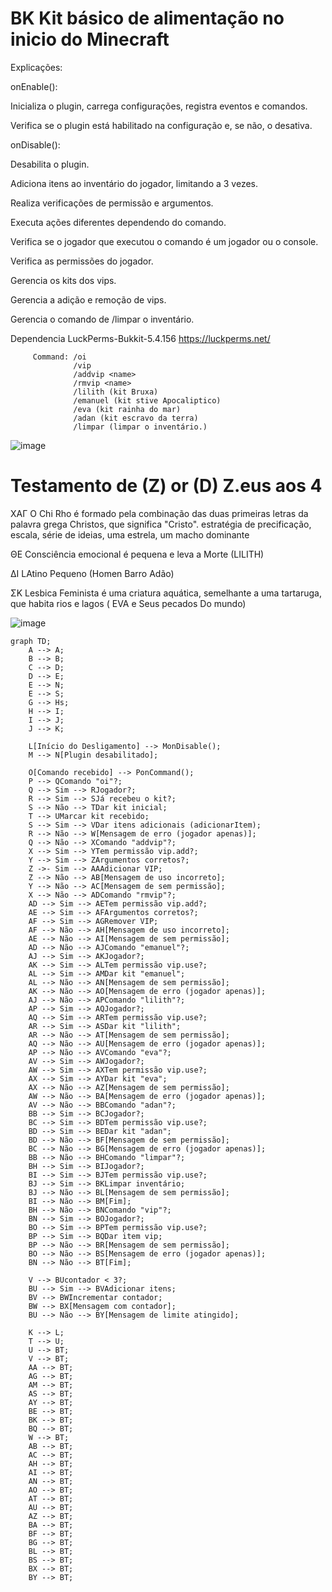 # BK Kit básico de alimentação no inicio do Minecraft

Explicações:

onEnable():

Inicializa o plugin, carrega configurações, registra eventos e comandos.

Verifica se o plugin está habilitado na configuração e, se não, o desativa.

onDisable():

Desabilita o plugin.

Adiciona itens ao inventário do jogador, limitando a 3 vezes.

Realiza verificações de permissão e argumentos.

Executa ações diferentes dependendo do comando.

Verifica se o jogador que executou o comando é um jogador ou o console.

Verifica as permissões do jogador.

Gerencia os kits dos vips.

Gerencia a adição e remoção de vips.

Gerencia o comando de /limpar o inventário.



Dependencia LuckPerms-Bukkit-5.4.156 https://luckperms.net/

         Command: /oi
                  /vip
                  /addvip <name>
                  /rmvip <name>
                  /lilith (kit Bruxa)
                  /emanuel (kit stive Apocaliptico)
                  /eva (kit rainha do mar)
                  /adan (kit escravo da terra)
                  /limpar (limpar o inventário.)

![image](https://github.com/user-attachments/assets/53654929-c8c6-496d-8387-777ece188616)


# Testamento de (Z) or (D) Z.eus aos 4

XAΓ O Chi Rho é formado pela combinação das duas primeiras letras da palavra grega Christos, 
que significa "Cristo".  estratégia de precificação, escala, série de ideias,  uma estrela, um macho dominante


ΘΕ Consciência emocional é pequena e leva a Morte (LILITH)


ΔΙ LAtino Pequeno (Homen Barro Adão)


ΣΚ Lesbica Feminista é uma criatura aquática, semelhante a uma tartaruga, que habita rios e lagos ( EVA e Seus pecados Do mundo)

![image](https://github.com/user-attachments/assets/5a6795d7-de8a-4000-8003-b51297295103)

```mermaid
graph TD;
    A --> A;
    B --> B;
    C --> D;
    D --> E;
    E --> N;
    E --> S;
    G --> Hs;
    H --> I;
    I --> J;
    J --> K;

    L[Início do Desligamento] --> MonDisable();
    M --> N[Plugin desabilitado];

    O[Comando recebido] --> PonCommand();
    P --> QComando "oi"?;
    Q --> Sim --> RJogador?;
    R --> Sim --> SJá recebeu o kit?;
    S --> Não --> TDar kit inicial;
    T --> UMarcar kit recebido;
    S --> Sim --> VDar itens adicionais (adicionarItem);
    R --> Não --> W[Mensagem de erro (jogador apenas)];
    Q --> Não --> XComando "addvip"?;
    X --> Sim --> YTem permissão vip.add?;
    Y --> Sim --> ZArgumentos corretos?;
    Z ->- Sim --> AAAdicionar VIP;
    Z --> Não --> AB[Mensagem de uso incorreto];
    Y --> Não --> AC[Mensagem de sem permissão];
    X --> Não --> ADComando "rmvip"?;
    AD --> Sim --> AETem permissão vip.add?;
    AE --> Sim --> AFArgumentos corretos?;
    AF --> Sim --> AGRemover VIP;
    AF --> Não --> AH[Mensagem de uso incorreto];
    AE --> Não --> AI[Mensagem de sem permissão];
    AD --> Não --> AJComando "emanuel"?;
    AJ --> Sim --> AKJogador?;
    AK --> Sim --> ALTem permissão vip.use?;
    AL --> Sim --> AMDar kit "emanuel";
    AL --> Não --> AN[Mensagem de sem permissão];
    AK --> Não --> AO[Mensagem de erro (jogador apenas)];
    AJ --> Não --> APComando "lilith"?;
    AP --> Sim --> AQJogador?;
    AQ --> Sim --> ARTem permissão vip.use?;
    AR --> Sim --> ASDar kit "lilith";
    AR --> Não --> AT[Mensagem de sem permissão];
    AQ --> Não --> AU[Mensagem de erro (jogador apenas)];
    AP --> Não --> AVComando "eva"?;
    AV --> Sim --> AWJogador?;
    AW --> Sim --> AXTem permissão vip.use?;
    AX --> Sim --> AYDar kit "eva";
    AX --> Não --> AZ[Mensagem de sem permissão];
    AW --> Não --> BA[Mensagem de erro (jogador apenas)];
    AV --> Não --> BBComando "adan"?;
    BB --> Sim --> BCJogador?;
    BC --> Sim --> BDTem permissão vip.use?;
    BD --> Sim --> BEDar kit "adan";
    BD --> Não --> BF[Mensagem de sem permissão];
    BC --> Não --> BG[Mensagem de erro (jogador apenas)];
    BB --> Não --> BHComando "limpar"?;
    BH --> Sim --> BIJogador?;
    BI --> Sim --> BJTem permissão vip.use?;
    BJ --> Sim --> BKLimpar inventário;
    BJ --> Não --> BL[Mensagem de sem permissão];
    BI --> Não --> BM[Fim];
    BH --> Não --> BNComando "vip"?;
    BN --> Sim --> BOJogador?;
    BO --> Sim --> BPTem permissão vip.use?;
    BP --> Sim --> BQDar item vip;
    BP --> Não --> BR[Mensagem de sem permissão];
    BO --> Não --> BS[Mensagem de erro (jogador apenas)];
    BN --> Não --> BT[Fim];

    V --> BUcontador < 3?;
    BU --> Sim --> BVAdicionar itens;
    BV --> BWIncrementar contador;
    BW --> BX[Mensagem com contador];
    BU --> Não --> BY[Mensagem de limite atingido];

    K --> L;
    T --> U;
    U --> BT;
    V --> BT;
    AA --> BT;
    AG --> BT;
    AM --> BT;
    AS --> BT;
    AY --> BT;
    BE --> BT;
    BK --> BT;
    BQ --> BT;
    W --> BT;
    AB --> BT;
    AC --> BT;
    AH --> BT;
    AI --> BT;
    AN --> BT;
    AO --> BT;
    AT --> BT;
    AU --> BT;
    AZ --> BT;
    BA --> BT;
    BF --> BT;
    BG --> BT;
    BL --> BT;
    BS --> BT;
    BX --> BT;
    BY --> BT;
```

